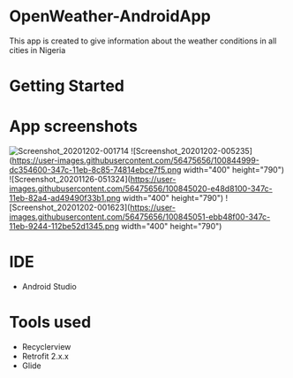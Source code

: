 # OpenWeather-AndroidApp
This app is created to give information about the weather conditions in all cities in Nigeria

# Getting Started 
# App screenshots

![Screenshot_20201202-001714](<img src="https://user-images.githubusercontent.com/56475656/100844972-d2abde00-347c-11eb-9a92-42aa8e0b87f0.png" width="400" height="790">) 
![Screenshot_20201202-005235](https://user-images.githubusercontent.com/56475656/100844999-dc354600-347c-11eb-8c85-74814ebce7f5.png width="400" height="790")
![Screenshot_20201126-051324](https://user-images.githubusercontent.com/56475656/100845020-e48d8100-347c-11eb-82a4-ad49490f33b1.png width="400" height="790") 
![Screenshot_20201202-001623](https://user-images.githubusercontent.com/56475656/100845051-ebb48f00-347c-11eb-9244-112be52d1345.png width="400" height="790")


# IDE
- Android Studio

# Tools used
- Recyclerview 
- Retrofit 2.x.x
- Glide
